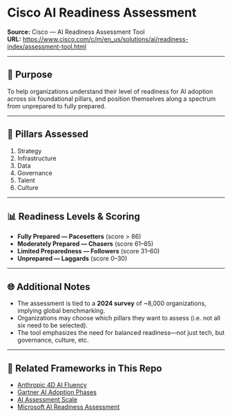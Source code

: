 # Cisco AI Readiness Assessment

**Source:** Cisco — AI Readiness Assessment Tool  
**URL:** https://www.cisco.com/c/m/en_us/solutions/ai/readiness-index/assessment-tool.html  

---

## 🎯 Purpose

To help organizations understand their level of readiness for AI adoption across six foundational pillars, and position themselves along a spectrum from unprepared to fully prepared.

---

## 🧱 Pillars Assessed

1. Strategy  
2. Infrastructure  
3. Data  
4. Governance  
5. Talent  
6. Culture  

---

## 📊 Readiness Levels & Scoring

- **Fully Prepared — Pacesetters** (score > 86)  
- **Moderately Prepared — Chasers** (score 61–85)  
- **Limited Preparedness — Followers** (score 31–60)  
- **Unprepared — Laggards** (score 0–30)  

---

## 🌐 Additional Notes

- The assessment is tied to a **2024 survey** of ~8,000 organizations, implying global benchmarking.  
- Organizations may choose which pillars they want to assess (i.e. not all six need to be selected).  
- The tool emphasizes the need for balanced readiness—not just tech, but governance, culture, etc.  

---

## 🔗 Related Frameworks in This Repo

- [Anthropic 4D AI Fluency](anthropic_4d_fluency_framework.md)  
- [Gartner AI Adoption Phases](gartner_ai_adoption_phases.md)  
- [AI Assessment Scale](ai_assessment_scale.md)  
- [Microsoft AI Readiness Assessment](microsoft_ai_readiness_assessment.md)
